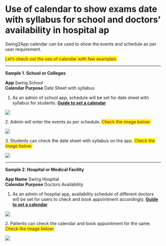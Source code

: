 # Use of calendar to show exams date with syllabus for school and doctors’ availability in hospital ap

Swing2App calendar can be used to show the events and schedule as per user requirement.

<mark style="color:purple;">Let’s check out the use of calendar with few examples.</mark>

***

**Sample 1. School or Colleges**

**App**    Swing School\
**Calendar Purpose**   Date Sheet with syllabus



1. As an admin of school app, schedule will be set for date sheet with syllabus for students. [**Guide to set a calendar**](../appmanage/board/calendar.md)

![](https://support.swing2app.com/wp-content/uploads/2020/08/Mag-3-%E2%80%93-26-1.png)

2\. Admin will enter the events as per schedule. <mark style="color:purple;">Check the image below:</mark>&#x20;

![](https://support.swing2app.com/wp-content/uploads/2020/08/Mag-3-%E2%80%93-25.png)

3\. Students can check the date sheet with syllabus on the app. <mark style="color:purple;">Check the image below:</mark>

![](https://support.swing2app.com/wp-content/uploads/2020/08/Hotel-%E2%80%93-15.png)

***

**Sample 2. Hospital or Medical Facility**

**App Name**    Swing Hospital\
**Calendar Purpose** Doctors Availability



1. As an admin of hospital app, availability schedule of different doctors will be set for users to check and book appointment accordingly. [**Guide to set a calendar**](../appmanage/board/calendar.md)

![](https://support.swing2app.com/wp-content/uploads/2020/08/Mag-3-%E2%80%93-27.png)

2\. Patients can check the calendar and book appointment for the same. <mark style="color:purple;">Check the image below:</mark>

![](https://support.swing2app.com/wp-content/uploads/2020/08/Coup-1-%E2%80%93-7.png)
